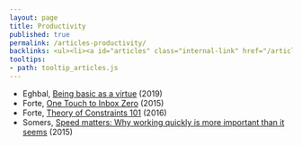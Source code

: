 ```yaml
---
layout: page
title: Productivity
published: true
permalink: /articles-productivity/
backlinks: <ul><li><a id="articles" class="internal-link" href="/articles/">Articles</a></li></ul>
tooltips: 
- path: tooltip_articles.js
---
```


* Eghbal, [Being basic as a virtue](https://nadiaeghbal.com/basic) (2019)
* Forte, [One Touch to Inbox Zero](https://fortelabs.co/blog/one-touch-to-inbox-zero/) (2015)
* Forte, [Theory of Constraints 101](https://fortelabs.co/blog/theory-of-constraints-101-table-of-contents/) (2016)
* Somers, [Speed matters: Why working quickly is more important than it seems](https://jsomers.net/blog/speed-matters) (2015)
